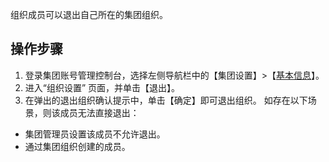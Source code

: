 组织成员可以退出自己所在的集团组织。

## 操作步骤[](id:outOrganization)

1. 登录集团账号管理控制台，选择左侧导航栏中的【集团设置】>【[基本信息](https://console.cloud.tencent.com/organization/setting)】。 
1. 进入“组织设置” 页面，并单击【退出】。
3. 在弹出的退出组织确认提示中，单击【确定】即可退出组织。
如存在以下场景，则该成员无法直接退出：
 - 集团管理员设置该成员不允许退出。
 - 通过集团组织创建的成员。
